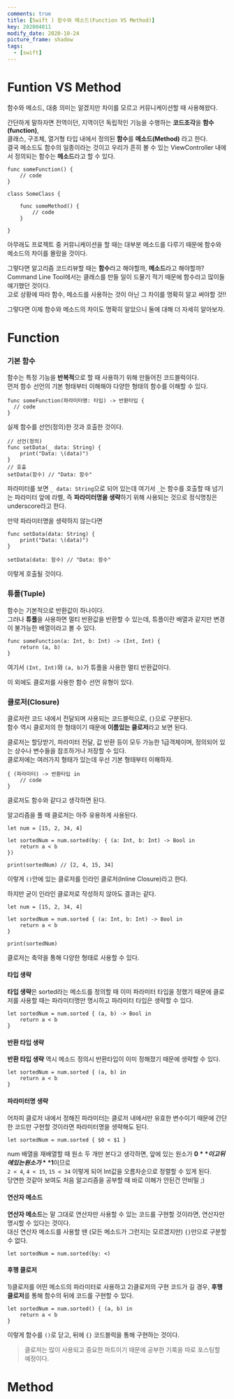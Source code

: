 ```yaml
---
comments: true
title: [Swift ) 함수와 메소드(Function VS Method)]
key: 202004011
modify_date: 2020-10-24
picture_frame: shadow
tags:
  - [swift]
---
```

 
# Funtion VS Method
 
함수와 메소드, 대충 의미는 알겠지만 차이를 모르고 커뮤니케이션할 때 사용해왔다.   
 
간단하게 말하자면 전역이던, 지역이던 독립적인 기능을 수행하는 **코드조각**을 **함수(function)**,   
클래스, 구조체, 열거형 타입 내에서 정의된 **함수**를 **메소드(Method)** 라고 한다.   
결국 메소드도 함수의 일종이라는 것이고 우리가 흔히 볼 수 있는 ViewController 내에서 정의되는 함수는 **메소드**라고 할 수 있다.   
 
```
func someFunction() {
    // code
}
 
class SomeClass {
 
    func someMethod() {
        // code
    }
    
}
```
아무래도 프로젝트 중 커뮤니케이션을 할 때는 대부분 메소드를 다루기 때문에 함수와 메소드의 차이를 몰랐을 것이다.   
 
그렇다면 알고리즘 코드리뷰할 때는 **함수**라고 해야할까, **메소드**라고 해야할까?   
Command Line Tool에서는 클래스를 만들 일이 드물기 적기 때문에 함수라고 많이들 얘기했던 것이다.   
고로 상황에 따라 함수, 메소드를 사용하는 것이 아닌 그 차이를 명확히 알고 써야할 것!!   
 
그렇다면 이제 함수와 메소드의 차이도 명확히 알았으니 둘에 대해 더 자세히 알아보자.
 
# Function
 
### 기본 함수

함수는 특정 기능을 **반복적**으로 할 때 사용하기 위해 만들어진 코드블럭이다.   
먼저 함수 선언의 기본 형태부터 이해해야 다양한 형태의 함수를 이해할 수 있다.
```
func someFunction(파라미터명: 타입) -> 반환타입 {
  // code
}
```
실제 함수를 선언(정의)한 것과 호출한 것이다.
```
// 선언(정의)
func setData(_ data: String) {
    print("Data: \(data)")
}
// 호출
setData(함수) // "Data: 함수"
```
파라미터를 보면 `_ data: String`으로 되어 있는데 여기서 `_`는 함수를 호출할 때 넘기는 파라미터 앞에 라벨, 즉 **파라미터명을 생략**하기 위해 사용되는 것으로 정식명칭은 underscore라고 한다.
 
만약 파라미터명을 생략하지 않는다면
```
func setData(data: String) {
    print("Data: \(data)")
}
  
setData(data: 함수) // "Data: 함수"
```
이렇게 호출될 것이다.
 
### 튜플(Tuple)
 
함수는 기본적으로 반환값이 하나이다.   
그러나 **튜플**을 사용하면 멀티 반환값을 반환할 수 있는데, 튜플이란 배열과 같지만 변경이 불가능한 배열이라고 볼 수 있다.   
```
func someFunction(a: Int, b: Int) -> (Int, Int) {
    return (a, b)
}
```
여기서 `(Int, Int)`와 `(a, b)`가 튜플을 사용한 멀티 반환값이다.   
 
이 외에도 클로저를 사용한 함수 선언 유형이 있다.

### 클로저(Closure)
 
클로저란 코드 내에서 전달되며 사용되는 코드블럭으로, `{}`으로 구분된다.   
함수 역시 클로저의 한 형태이기 때문에 **이름있는 클로저**라고 보면 된다.   
 
클로저는 할당받기, 파라미터 전달, 값 반환 등이 모두 가능한 1급객체이며, 정의되어 있는 상수나 변수들을 참조하거나 저장할 수 있다.   
클로저에는 여러가지 형태가 있는데 우선 기본 형태부터 이해하자.
```
{ (파라미터) -> 반환타입 in
    // code
}
```
클로저도 함수와 같다고 생각하면 된다.
 
알고리즘을 풀 때 클로저는 아주 유용하게 사용된다.
```
let num = [15, 2, 34, 4]
 
let sortedNum = num.sorted(by: { (a: Int, b: Int) -> Bool in
    return a < b
})
 
print(sortedNum) // [2, 4, 15, 34]
```
이렇게 `()`안에 있는 클로저를 인라인 클로저(Inline Closure)라고 한다.   
 
하지만 굳이 인라인 클로저로 작성하지 않아도 결과는 같다.
```
let num = [15, 2, 34, 4]
 
let sortedNum = num.sorted { (a: Int, b: Int) -> Bool in
    return a < b
}
 
print(sortedNum)
```
클로저는 축약을 통해 다양한 형태로 사용할 수 있다.   
 
#### 타입 생략
 
**타입 생략**은 sorted라는 메소드를 정의할 때 이미 파라미터 타입을 정했기 때문에 클로저를 사용할 때는 파라미터명만 명시하고 파라미터 타입은 생략할 수 있다.
```
let sortedNum = num.sorted { (a, b) -> Bool in
    return a < b
}
```
 
#### 반환 타입 생략
 
**반환 타입 생략** 역시 메소드 정의시 반환타입이 이미 정해졌기 때문에 생략할 수 있다.
```
let sortedNum = num.sorted { (a, b) in
    return a < b
}
```
 
#### 파라미터명 생략
 
어차피 클로저 내에서 정해진 파라미터는 클로저 내에서만 유효한 변수이기 때문에 간단한 코드만 구현할 것이라면 파라미터명을 생략해도 된다.   
```
let sortedNum = num.sorted { $0 < $1 }
```
num 배열을 재배열할 때 원소 두 개만 본다고 생각하면, 앞에 있는 원소가 **$0**이고 뒤에 있는 원소가 **$1**이므로   
`2 < 4`, `4 < 15`, `15 < 34` 이렇게 되어 Int값을 오름차순으로 정렬할 수 있게 된다.   
당연한 것같아 보여도 처음 알고리즘을 공부할 때 바로 이해가 안된건 안비밀 ;)   
 
#### 연산자 메소드
 
**연산자 메소드**는 말 그대로 연산자만 사용할 수 있는 코드를 구현할 것이라면, 연산자만 명시할 수 있다는 것이다.   
대신 연산자 메소드를 사용할 땐 (모든 메소드가 그런지는 모르겠지만) `{}`만으로 구분할 수 없다.
```
let sortedNum = num.sorted(by: <)
```

#### 후행 클로저
 
1)클로저를 어떤 메소드의 파라미터로 사용하고 2)클로저의 구현 코드가 길 경우, **후행 클로저**를 통해 함수의 뒤에 코드를 구현할 수 있다.
```
let sortedNum = num.sorted() { (a, b) in
    return a < b
}
```
이렇게 함수를 `()`로 닫고, 뒤에 `{}` 코드블럭을 통해 구현하는 것이다.
 
    
> 클로저는 많이 사용되고 중요한 파트이기 때문에 공부한 기록을 따로 포스팅할 예정이다.
 
# Method

 
